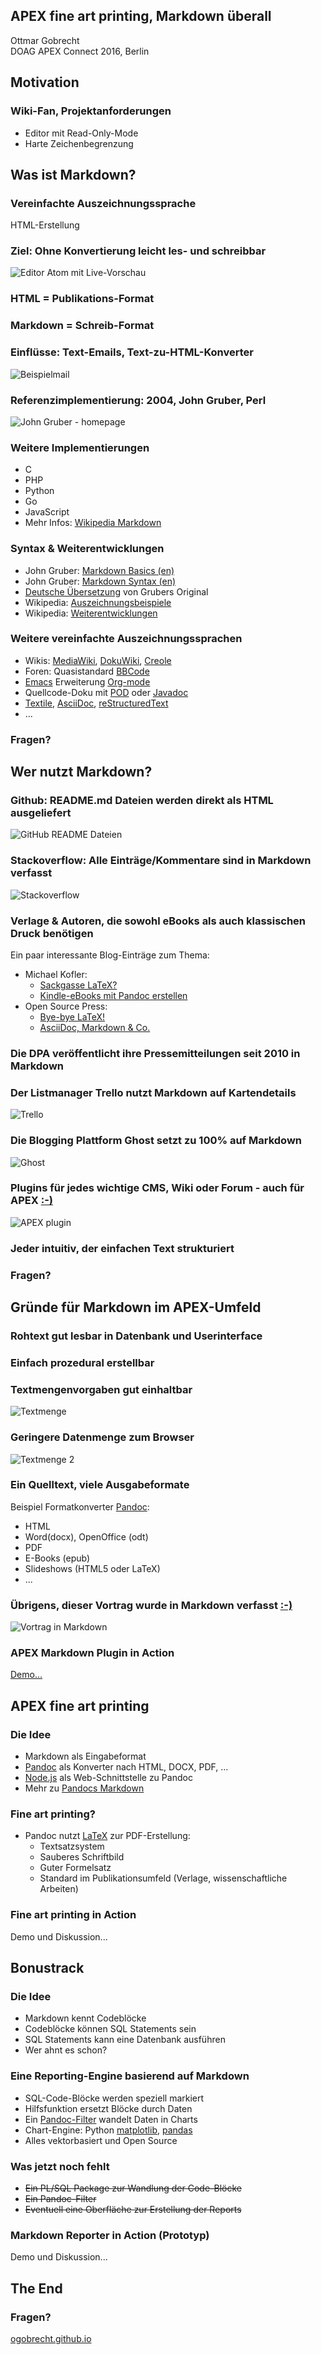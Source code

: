 ##  APEX fine art printing, Markdown überall
Ottmar Gobrecht  
DOAG APEX Connect 2016, Berlin

<!--slide-container-->

## Motivation

<!--slide-->

### Wiki-Fan, Projektanforderungen

- Editor mit Read-Only-Mode
- Harte Zeichenbegrenzung

<!--slide-container-->

## Was ist Markdown?

<!--slide-->

### Vereinfachte Auszeichnungssprache

HTML-Erstellung

<!--slide-->

### Ziel: Ohne Konvertierung leicht les- und schreibbar

![Editor Atom mit Live-Vorschau](./assets/editor-atom.png)

<!--slide-->

### HTML = Publikations-Format

### Markdown = Schreib-Format

<!--slide-->

### Einflüsse: Text-Emails, Text-zu-HTML-Konverter

![Beispielmail](./assets/beispielmail.png)

<!--slide-->

### Referenzimplementierung: 2004, John Gruber, Perl

![John Gruber - homepage](./assets/john-gruber.png)

<!--slide-->

### Weitere Implementierungen

- C
- PHP
- Python
- Go
- JavaScript
- Mehr Infos: [Wikipedia Markdown][1]

[1]: https://de.wikipedia.org/wiki/Markdown

<!--slide-->

### Syntax & Weiterentwicklungen

- John Gruber: [Markdown Basics (en)][2]
- John Gruber: [Markdown Syntax (en)][3]
- [Deutsche Übersetzung][4] von Grubers Original
- Wikipedia: [Auszeichnungsbeispiele][5]
- Wikipedia: [Weiterentwicklungen][6]

[2]: https://daringfireball.net/projects/markdown/basics
[3]: https://daringfireball.net/projects/markdown/syntax
[4]: http://markdown.de/syntax/index.html
[5]: https://de.wikipedia.org/wiki/Markdown#Auszeichnungsbeispiele
[6]: https://de.wikipedia.org/wiki/Markdown#Weiterentwicklungen

<!--slide-->

### Weitere vereinfachte Auszeichnungssprachen

- Wikis: [MediaWiki][7], [DokuWiki][8], [Creole][9]
- Foren: Quasistandard [BBCode][10]
- [Emacs][11] Erweiterung [Org-mode][12]
- Quellcode-Doku mit [POD][13] oder [Javadoc][14]
- [Textile][15], [AsciiDoc][16], [reStructuredText][17]
- ...

[7]: https://de.wikipedia.org/wiki/MediaWiki
[8]: https://www.dokuwiki.org/
[9]: https://de.wikipedia.org/wiki/Creole_(Markup)
[10]: https://de.wikipedia.org/wiki/BBCode
[11]: https://de.wikipedia.org/wiki/Emacs
[12]: https://de.wikipedia.org/wiki/Org-mode
[13]: https://de.wikipedia.org/wiki/Plain_Old_Documentation
[14]: https://de.wikipedia.org/wiki/Javadoc
[15]: https://de.wikipedia.org/wiki/Textile
[16]: https://de.wikipedia.org/wiki/AsciiDoc
[17]: https://de.wikipedia.org/wiki/ReStructuredText

<!--slide-->

### Fragen?

<!--slide-container-->

## Wer nutzt Markdown?

<!--slide-->

### Github: README.md Dateien werden direkt als HTML ausgeliefert

![GitHub README Dateien](./assets/github-readme.png) <!-- .element: width="800px" -->

<!--slide-->

### Stackoverflow: Alle Einträge/Kommentare sind in Markdown verfasst

![Stackoverflow](./assets/stackoverflow.png)

<!--slide-->

### Verlage & Autoren, die sowohl eBooks als auch klassischen Druck benötigen

Ein paar interessante Blog-Einträge zum Thema:

- Michael Kofler:
  - [Sackgasse LaTeX?][18]
  - [Kindle-eBooks mit Pandoc erstellen][19]
- Open Source Press:
  - [Bye-bye LaTeX!][20]
  - [AsciiDoc, Markdown & Co.][21]

[18]: https://kofler.info/sackgasse-latex/
[19]: https://kofler.info/kindle-ebooks-mit-pandoc-erstellen/
[20]: http://www.opensourcepress.de/de/blog/2013/05/bye_bye_latex.php
[21]: http://www.opensourcepress.de/de/blog/2013/05/asciidoc_markdown.php

<!--slide-->

### Die DPA veröffentlicht ihre Pressemitteilungen seit 2010 in Markdown

<!--slide-->

### Der Listmanager Trello nutzt Markdown auf Kartendetails

![Trello](./assets/trello.png) <!-- .element: width="800px" -->

<!--slide-->

### Die Blogging Plattform Ghost setzt zu 100% auf Markdown

![Ghost](./assets/ghost.png) <!-- .element: width="800px" -->

<!--slide-->

### Plugins für jedes wichtige CMS, Wiki oder Forum - auch für APEX [:-)][22]

![APEX plugin](./assets/apex-plugin.png) <!-- .element: width="800px" -->

[22]: https://apex.oracle.com/pls/apex/f?p=66154:1

<!--slide-->

### Jeder intuitiv, der einfachen Text strukturiert

<!--slide-->

### Fragen?

<!--slide-container-->

## Gründe für Markdown im APEX-Umfeld

<!--slide-->

### Rohtext gut lesbar in Datenbank und Userinterface

<!--slide-->

### Einfach prozedural erstellbar

<!--slide-->

### Textmengenvorgaben gut einhaltbar

![Textmenge](./assets/textmenge.png)

<!--slide-->

### Geringere Datenmenge zum Browser

![Textmenge 2](./assets/textmenge2.png)

<!--slide-->

### Ein Quelltext, viele Ausgabeformate

Beispiel Formatkonverter [Pandoc][23]:

- HTML
- Word(docx), OpenOffice (odt)
- PDF
- E-Books (epub)
- Slideshows (HTML5 oder LaTeX)
- ...

[23]: http://pandoc.org/

<!--slide-->

### Übrigens, dieser Vortrag wurde in Markdown verfasst [:-)][24]

![Vortrag in Markdown](./assets/vortrag.png)

[24]: http://pandoc.org/README.html#producing-slide-shows-with-pandoc

<!--slide-->

### APEX Markdown Plugin in Action

[Demo...][25]

[25]: https://apex.oracle.com/pls/apex/f?p=66154:1

<!--slide-container-->

## APEX fine art printing

<!--slide-->

### Die Idee

- Markdown als Eingabeformat
- [Pandoc][26] als Konverter nach HTML, DOCX, PDF, ...
- [Node.js][27] als Web-Schnittstelle zu Pandoc
- Mehr zu [Pandocs Markdown][28]

[26]: http://pandoc.org/
[27]: https://nodejs.org/
[28]: http://pandoc.org/README.html#pandocs-markdown

<!--slide-->

### Fine art printing?

- Pandoc nutzt [LaTeX][29] zur PDF-Erstellung:
  - Textsatzsystem
  - Sauberes Schriftbild
  - Guter Formelsatz
  - Standard im Publikationsumfeld (Verlage, wissenschaftliche Arbeiten)

[29]: https://de.wikipedia.org/wiki/LaTeX

<!--slide-->

### Fine art printing in Action

Demo und Diskussion...

<!--slide-container-->

## Bonustrack

<!--slide-->

### Die Idee

- Markdown kennt Codeblöcke
- Codeblöcke können SQL Statements sein
- SQL Statements kann eine Datenbank ausführen
- Wer ahnt es schon?

<!--slide-->

### Eine Reporting-Engine basierend auf Markdown

- SQL-Code-Blöcke werden speziell markiert
- Hilfsfunktion ersetzt Blöcke durch Daten
- Ein [Pandoc-Filter][30] wandelt Daten in Charts
- Chart-Engine: Python [matplotlib][31], [pandas][32]
- Alles vektorbasiert und Open Source

[30]: http://pandoc.org/scripting.html
[31]: http://matplotlib.org/
[32]: http://pandas.pydata.org/index.html

<!--slide-->

### Was jetzt noch fehlt

- ~~Ein PL/SQL Package zur Wandlung der Code-Blöcke~~
- ~~Ein Pandoc-Filter~~
- ~~Eventuell eine Oberfläche zur Erstellung der Reports~~

<!--slide-->

### Markdown Reporter in Action (Prototyp)

Demo und Diskussion...

<!--slide-->

## The End

### Fragen?

[ogobrecht.github.io][33]

[33]: https://ogobrecht.github.io
